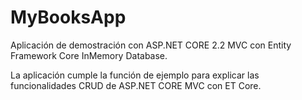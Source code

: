 # MyBooksApp

Aplicación de demostración con ASP.NET CORE 2.2 MVC con Entity Framework Core InMemory Database.

La aplicación cumple la función de ejemplo para explicar las funcionalidades CRUD de ASP.NET CORE MVC con ET Core.
